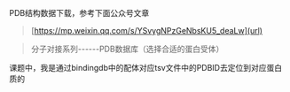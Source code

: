 PDB结构数据下载，参考下面公众号文章

>[https://mp.weixin.qq.com/s/YSvygNPzGeNbsKU5_deaLw](url)

> 分子对接系列------PDB数据库（选择合适的蛋白受体）

课题中，我是通过bindingdb中的配体对应tsv文件中的PDBID去定位到对应蛋白质的